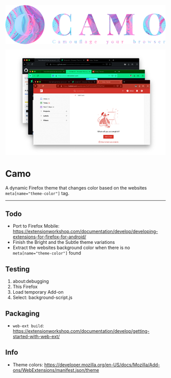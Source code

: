 ![Camo](design/camo-logo-1000x245.png)

![Camo](design/screenshots-1000x657.png)

# Camo
A dynamic Firefox theme that changes color based on the websites ```meta[name="theme-color"]``` tag.

---

## Todo
- Port to Firefox Mobile: https://extensionworkshop.com/documentation/develop/developing-extensions-for-firefox-for-android/
- Finish the Bright and the Subtle theme variations
- Extract the websites background color when there is no ```meta[name="theme-color"]``` found

## Testing
1. about:debugging
2. This Firefox
3. Load temporary Add-on
3. Select: background-script.js

## Packaging
- ```web-ext build```: https://extensionworkshop.com/documentation/develop/getting-started-with-web-ext/

## Info
- Theme colors: https://developer.mozilla.org/en-US/docs/Mozilla/Add-ons/WebExtensions/manifest.json/theme